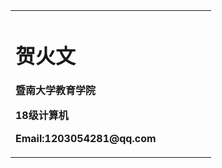 <table border="0">
<tr>
<td width="75%">
       <h1>贺火文</h1>
       <p><b>暨南大学教育学院</b></p>
      <p><b>18级计算机</b></p>
     <p><b>Email:1203054281@qq.com</b></p>
  </td>
 </tr>
</table>
